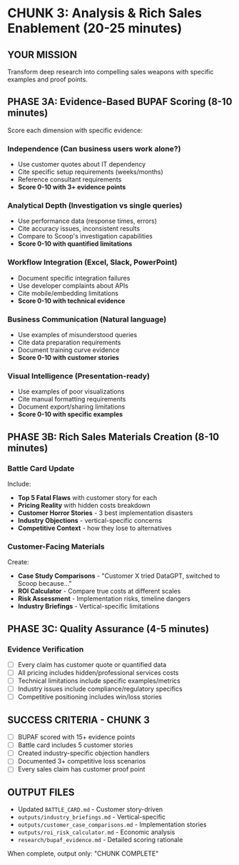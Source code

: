 # CHUNK 3: Analysis & Rich Sales Enablement (20-25 minutes)

## YOUR MISSION
Transform deep research into compelling sales weapons with specific examples and proof points.

## PHASE 3A: Evidence-Based BUPAF Scoring (8-10 minutes)

Score each dimension with specific evidence:

### Independence (Can business users work alone?)
- Use customer quotes about IT dependency
- Cite specific setup requirements (weeks/months)
- Reference consultant requirements
- **Score 0-10 with 3+ evidence points**

### Analytical Depth (Investigation vs single queries)
- Use performance data (response times, errors)
- Cite accuracy issues, inconsistent results
- Compare to Scoop's investigation capabilities
- **Score 0-10 with quantified limitations**

### Workflow Integration (Excel, Slack, PowerPoint)
- Document specific integration failures
- Use developer complaints about APIs
- Cite mobile/embedding limitations
- **Score 0-10 with technical evidence**

### Business Communication (Natural language)
- Use examples of misunderstood queries
- Cite data preparation requirements
- Document training curve evidence
- **Score 0-10 with customer stories**

### Visual Intelligence (Presentation-ready)
- Use examples of poor visualizations
- Cite manual formatting requirements
- Document export/sharing limitations
- **Score 0-10 with specific examples**

## PHASE 3B: Rich Sales Materials Creation (8-10 minutes)

### Battle Card Update
Include:
- **Top 5 Fatal Flaws** with customer story for each
- **Pricing Reality** with hidden costs breakdown
- **Customer Horror Stories** - 3 best implementation disasters
- **Industry Objections** - vertical-specific concerns
- **Competitive Context** - how they lose to alternatives

### Customer-Facing Materials
Create:
- **Case Study Comparisons** - "Customer X tried DataGPT, switched to Scoop because..."
- **ROI Calculator** - Compare true costs at different scales
- **Risk Assessment** - Implementation risks, timeline dangers
- **Industry Briefings** - Vertical-specific limitations

## PHASE 3C: Quality Assurance (4-5 minutes)

### Evidence Verification
- [ ] Every claim has customer quote or quantified data
- [ ] All pricing includes hidden/professional services costs
- [ ] Technical limitations include specific examples/metrics
- [ ] Industry issues include compliance/regulatory specifics
- [ ] Competitive positioning includes win/loss stories

## SUCCESS CRITERIA - CHUNK 3
- [ ] BUPAF scored with 15+ evidence points
- [ ] Battle card includes 5 customer stories
- [ ] Created industry-specific objection handlers
- [ ] Documented 3+ competitive loss scenarios
- [ ] Every sales claim has customer proof point

## OUTPUT FILES
- Updated `BATTLE_CARD.md` - Customer story-driven
- `outputs/industry_briefings.md` - Vertical-specific
- `outputs/customer_case_comparisons.md` - Implementation stories
- `outputs/roi_risk_calculator.md` - Economic analysis
- `research/bupaf_evidence.md` - Detailed scoring rationale

When complete, output only: "CHUNK COMPLETE"